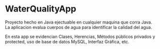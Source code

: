 # WaterQualityApp
Proyecto hecho en Java ejectuable en cualquier maquina que corra Java. La aplicacion evalua cuerpos de agua para identificar la calidad del agua. 

En esta app se evidencian Clases, Herencias, Métodos públicos privados y protected, uso de base de datos MySQL, Interfaz Gráfica, etc.
